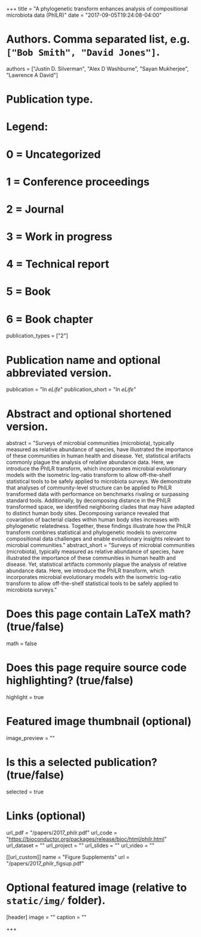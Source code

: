 +++
title = "A phylogenetic transform enhances analysis of compositional microbiota data (PhILR)"
date = "2017-09-05T19:24:08-04:00"

# Authors. Comma separated list, e.g. `["Bob Smith", "David Jones"]`.
authors = ["Justin D. Silverman", "Alex D Washburne", "Sayan Mukherjee", "Lawrence A David"]

# Publication type.
# Legend:
# 0 = Uncategorized
# 1 = Conference proceedings
# 2 = Journal
# 3 = Work in progress
# 4 = Technical report
# 5 = Book
# 6 = Book chapter
publication_types = ["2"]

# Publication name and optional abbreviated version.
publication = "In *eLife*"
publication_short = "In *eLife*"

# Abstract and optional shortened version.
abstract = "Surveys of microbial communities (microbiota), typically measured as relative abundance of species, have illustrated the importance of these communities in human health and disease. Yet, statistical artifacts commonly plague the analysis of relative abundance data. Here, we introduce the PhILR transform, which incorporates microbial evolutionary models with the isometric log-ratio transform to allow off-the-shelf statistical tools to be safely applied to microbiota surveys. We demonstrate that analyses of community-level structure can be applied to PhILR transformed data with performance on benchmarks rivaling or surpassing standard tools. Additionally, by decomposing distance in the PhILR transformed space, we identified neighboring clades that may have adapted to distinct human body sites. Decomposing variance revealed that covariation of bacterial clades within human body sites increases with phylogenetic relatedness. Together, these findings illustrate how the PhILR transform combines statistical and phylogenetic models to overcome compositional data challenges and enable evolutionary insights relevant to microbial communities."
abstract_short = "Surveys of microbial communities (microbiota), typically measured as relative abundance of species, have illustrated the importance of these communities in human health and disease. Yet, statistical artifacts commonly plague the analysis of relative abundance data. Here, we introduce the PhILR transform, which incorporates microbial evolutionary models with the isometric log-ratio transform to allow off-the-shelf statistical tools to be safely applied to microbiota surveys."

# Does this page contain LaTeX math? (true/false)
math = false

# Does this page require source code highlighting? (true/false)
highlight = true

# Featured image thumbnail (optional)
image_preview = ""

# Is this a selected publication? (true/false)
selected = true

# Links (optional)
url_pdf = "/papers/2017_philr.pdf"
url_code = "https://bioconductor.org/packages/release/bioc/html/philr.html"
url_dataset = ""
url_project = ""
url_slides = ""
url_video = ""

[[url_custom]]
  name = "Figure Supplements"
  url = "/papers/2017_philr_figsup.pdf"

# Optional featured image (relative to `static/img/` folder).
[header]
image = ""
caption = ""

+++

